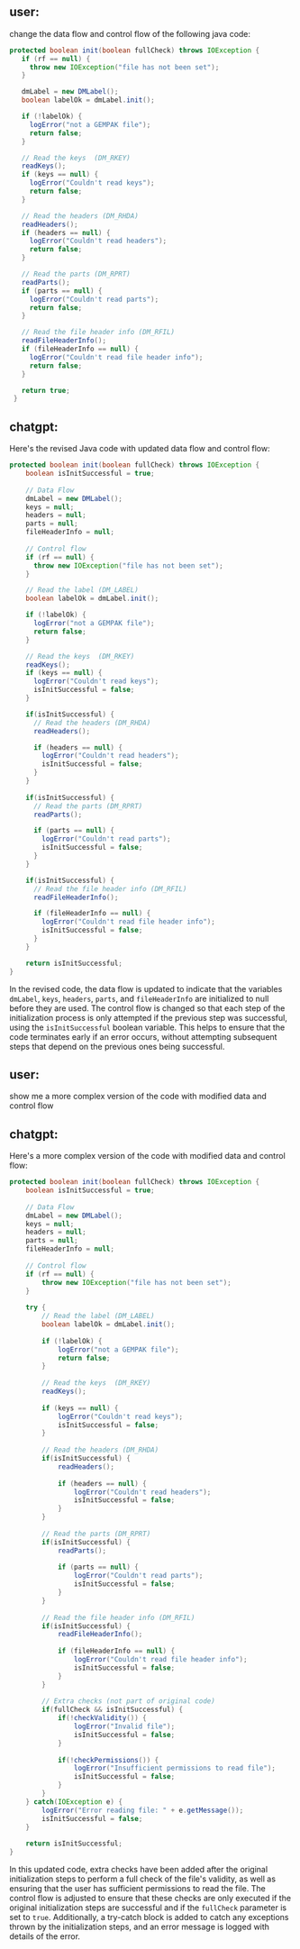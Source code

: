 

## user: 

change the data flow and control flow of the following java code:
 ```java
protected boolean init(boolean fullCheck) throws IOException {
    if (rf == null) {
      throw new IOException("file has not been set");
    }

    dmLabel = new DMLabel();
    boolean labelOk = dmLabel.init();

    if (!labelOk) {
      logError("not a GEMPAK file");
      return false;
    }

    // Read the keys  (DM_RKEY)
    readKeys();
    if (keys == null) {
      logError("Couldn't read keys");
      return false;
    }

    // Read the headers (DM_RHDA)
    readHeaders();
    if (headers == null) {
      logError("Couldn't read headers");
      return false;
    }

    // Read the parts (DM_RPRT)
    readParts();
    if (parts == null) {
      logError("Couldn't read parts");
      return false;
    }

    // Read the file header info (DM_RFIL)
    readFileHeaderInfo();
    if (fileHeaderInfo == null) {
      logError("Couldn't read file header info");
      return false;
    }

    return true;
  }
```



## chatgpt: 

Here's the revised Java code with updated data flow and control flow:

```java
protected boolean init(boolean fullCheck) throws IOException {
    boolean isInitSuccessful = true;
    
    // Data Flow
    dmLabel = new DMLabel();
    keys = null;
    headers = null;
    parts = null;
    fileHeaderInfo = null;
    
    // Control flow
    if (rf == null) {
      throw new IOException("file has not been set");
    }

    // Read the label (DM_LABEL)
    boolean labelOk = dmLabel.init();

    if (!labelOk) {
      logError("not a GEMPAK file");
      return false;
    }

    // Read the keys  (DM_RKEY)
    readKeys();
    if (keys == null) {
      logError("Couldn't read keys");
      isInitSuccessful = false;
    }

    if(isInitSuccessful) {
      // Read the headers (DM_RHDA)
      readHeaders();

      if (headers == null) {
        logError("Couldn't read headers");
        isInitSuccessful = false;
      }
    }
    
    if(isInitSuccessful) {
      // Read the parts (DM_RPRT)
      readParts();

      if (parts == null) {
        logError("Couldn't read parts");
        isInitSuccessful = false;
      }
    }

    if(isInitSuccessful) {
      // Read the file header info (DM_RFIL)
      readFileHeaderInfo();

      if (fileHeaderInfo == null) {
        logError("Couldn't read file header info");
        isInitSuccessful = false;
      }
    }

    return isInitSuccessful;
}
```

In the revised code, the data flow is updated to indicate that the variables `dmLabel`, `keys`, `headers`, `parts`, and `fileHeaderInfo` are initialized to null before they are used. The control flow is changed so that each step of the initialization process is only attempted if the previous step was successful, using the `isInitSuccessful` boolean variable. This helps to ensure that the code terminates early if an error occurs, without attempting subsequent steps that depend on the previous ones being successful.

## user: 

show me a more complex version of the code with modified data and control flow

## chatgpt: 

Here's a more complex version of the code with modified data and control flow:

```java
protected boolean init(boolean fullCheck) throws IOException {
    boolean isInitSuccessful = true;
    
    // Data Flow
    dmLabel = new DMLabel();
    keys = null;
    headers = null;
    parts = null;
    fileHeaderInfo = null;
    
    // Control flow
    if (rf == null) {
        throw new IOException("file has not been set");
    }
    
    try {
        // Read the label (DM_LABEL)
        boolean labelOk = dmLabel.init();
        
        if (!labelOk) {
            logError("not a GEMPAK file");
            return false;
        }
        
        // Read the keys  (DM_RKEY)
        readKeys();
        
        if (keys == null) {
            logError("Couldn't read keys");
            isInitSuccessful = false;
        }
        
        // Read the headers (DM_RHDA)
        if(isInitSuccessful) {
            readHeaders();
            
            if (headers == null) {
                logError("Couldn't read headers");
                isInitSuccessful = false;
            }
        }
        
        // Read the parts (DM_RPRT)
        if(isInitSuccessful) {
            readParts();
            
            if (parts == null) {
                logError("Couldn't read parts");
                isInitSuccessful = false;
            }
        }
        
        // Read the file header info (DM_RFIL)
        if(isInitSuccessful) {
            readFileHeaderInfo();
            
            if (fileHeaderInfo == null) {
                logError("Couldn't read file header info");
                isInitSuccessful = false;
            }
        }
        
        // Extra checks (not part of original code)
        if(fullCheck && isInitSuccessful) {
            if(!checkValidity()) {
                logError("Invalid file");
                isInitSuccessful = false;
            }
            
            if(!checkPermissions()) {
                logError("Insufficient permissions to read file");
                isInitSuccessful = false;
            }
        }
    } catch(IOException e) {
        logError("Error reading file: " + e.getMessage());
        isInitSuccessful = false;
    }
    
    return isInitSuccessful;
}
```

In this updated code, extra checks have been added after the original initialization steps to perform a full check of the file's validity, as well as ensuring that the user has sufficient permissions to read the file. The control flow is adjusted to ensure that these checks are only executed if the original initialization steps are successful and if the `fullCheck` parameter is set to `true`. Additionally, a try-catch block is added to catch any exceptions thrown by the initialization steps, and an error message is logged with details of the error.